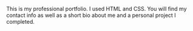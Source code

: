 This is my professional portfolio. I used HTML and CSS. You will find my contact info as well as a short bio about me and a personal project I completed. 
